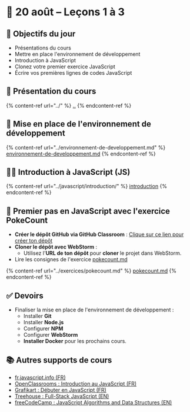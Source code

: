 # 📅 20 août – Leçons 1 à 3

## 🚀 Objectifs du jour

* Présentations du cours
* Mettre en place l'environnement de développement
* Introduction à JavaScript
* Clonez votre premier exercice JavaScript
* Écrire vos premières lignes de codes JavaScript

## :school: Présentation du cours

{% content-ref url="../" %}
[..](../)
{% endcontent-ref %}

## :toolbox: Mise en place de l'environnement de développement

{% content-ref url="../environnement-de-developpement.md" %}
[environnement-de-developpement.md](../environnement-de-developpement.md)
{% endcontent-ref %}

## :teacher: Introduction à JavaScript (JS)

{% content-ref url="../javascript/introduction/" %}
[introduction](../javascript/introduction/)
{% endcontent-ref %}

## :1234: Premier pas en JavaScript avec l'exercice PokeCount

* **Créer le dépôt GitHub via GitHub Classroom** : [Clique sur ce lien pour créer ton dépôt](https://classroom.github.com/a/z9Q4FRir)&#x20;
* **Cloner le dépôt avec WebStorm** :
  * Utilisez l'**URL de ton dépôt** pour **cloner** le projet dans WebStorm.
* Lire les consignes de l'exercice [pokecount.md](../exercices/pokecount.md "mention")

{% content-ref url="../exercices/pokecount.md" %}
[pokecount.md](../exercices/pokecount.md)
{% endcontent-ref %}

## ✅ Devoirs

* Finaliser la mise en place de l'environnement de développement :
  * Installer **Git**
  * Installer **Node.js**
  * Configurer **NPM**
  * Configurer **WebStorm**
  * **Installer Docker** pour les prochains cours.

## :books: Autres supports de cours

* [fr.javascript.info (FR)](https://fr.javascript.info/)
* [OpenClassrooms : Introduction au JavaScript (FR)](https://openclassrooms.com/fr/courses/1916641-dynamisez-vos-sites-web-avec-javascript/1916776-introduction-au-javascript)
* [Grafikart : Débuter en JavaScript (FR)](https://grafikart.fr/formations/debuter-javascript)
* [Treehouse : Full-Stack JavaScript (EN)](https://teamtreehouse.com/tracks/full-stack-javascript)
* [freeCodeCamp : JavaScript Algorithms and Data Structures (EN)](https://www.freecodecamp.org/learn/javascript-algorithms-and-data-structures-v8/)

